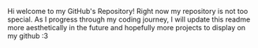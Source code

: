 Hi welcome to my GitHub's Repository!
Right now my repository is not too special. As I progress through my coding journey, I will update this readme more aesthetically in the future and hopefully more projects to display on my github :3
